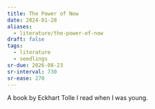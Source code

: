 ```yaml
---
title: The Power of Now
date: 2024-01-28
aliases:
  - literature/the-power-of-now
draft: false
tags:
  - literature
  - seedlings
sr-due: 2026-08-23
sr-interval: 730
sr-ease: 270
---
```

A book by Eckhart Tolle I read when I was young.
